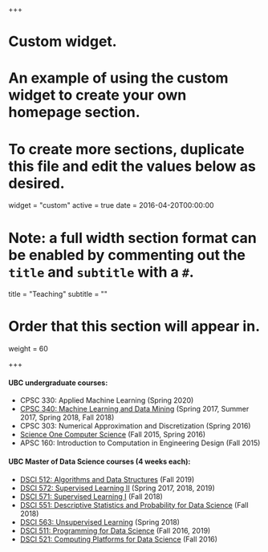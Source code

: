 +++
# Custom widget.
# An example of using the custom widget to create your own homepage section.
# To create more sections, duplicate this file and edit the values below as desired.
widget = "custom"
active = true
date = 2016-04-20T00:00:00

# Note: a full width section format can be enabled by commenting out the `title` and `subtitle` with a `#`.
title = "Teaching"
subtitle = ""

# Order that this section will appear in.
weight = 60

+++

#### UBC undergraduate courses:

- CPSC 330: Applied Machine Learning (Spring 2020)
- [CPSC 340: Machine Learning and Data Mining](https://www.ugrad.cs.ubc.ca/~cs340/) (Spring 2017, Summer 2017, Spring 2018, Fall 2018) 
- CPSC 303: Numerical Approximation and Discretization (Spring 2016)
- [Science One Computer Science](https://www.cs.ubc.ca/~mgelbart/courses/ScienceOneCS/) (Fall 2015, Spring 2016) 
- APSC 160: Introduction to Computation in Engineering Design (Fall 2015)

#### UBC Master of Data Science courses (4 weeks each):

- [DSCI 512: Algorithms and Data Structures](https://github.com/UBC-MDS/DSCI_512_alg-data-struct) (Fall 2019)
- [DSCI 572: Supervised Learning II](https://github.com/UBC-MDS/DSCI_572_sup-learn-2) (Spring 2017, 2018, 2019)
- [DSCI 571: Supervised Learning I](https://github.com/UBC-MDS/DSCI_571_sup-learn-1) (Fall 2018)
- [DSCI 551: Descriptive Statistics and Probability for Data Science](https://github.com/UBC-MDS/DSCI_551_stat-prob-dsci) (Fall 2018)
- [DSCI 563: Unsupervised Learning](https://github.com/UBC-MDS/DSCI_563_unsup-learn) (Spring 2018)
- [DSCI 511: Programming for Data Science](https://github.com/UBC-MDS/DSCI_511_prog-dsci) (Fall 2016, 2019)
- [DSCI 521: Computing Platforms for Data Science](https://github.com/UBC-MDS/DSCI_521_platforms-dsci) (Fall 2016)
